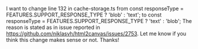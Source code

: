 I want to change line 132 in cache-storage.ts from 
            const responseType = FEATURES.SUPPORT_RESPONSE_TYPE ? 'blob' : 'text';
to 
            const responseType = FEATURES.SUPPORT_RESPONSE_TYPE ? 'text' : 'blob';
The reason is stated as in issue reported in https://github.com/niklasvh/html2canvas/issues/2753. Let me know if you think this change makes sense or not. Thanks!
